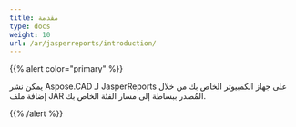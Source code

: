 ```yaml
---
title: مقدمة
type: docs
weight: 10
url: /ar/jasperreports/introduction/
---
```


{{% alert color="primary" %}}

يمكن نشر Aspose.CAD لـ JasperReports على جهاز الكمبيوتر الخاص بك من خلال إضافة ملف JAR المُصدر ببساطة إلى مسار الفئة الخاص بك.

{{% /alert %}}
